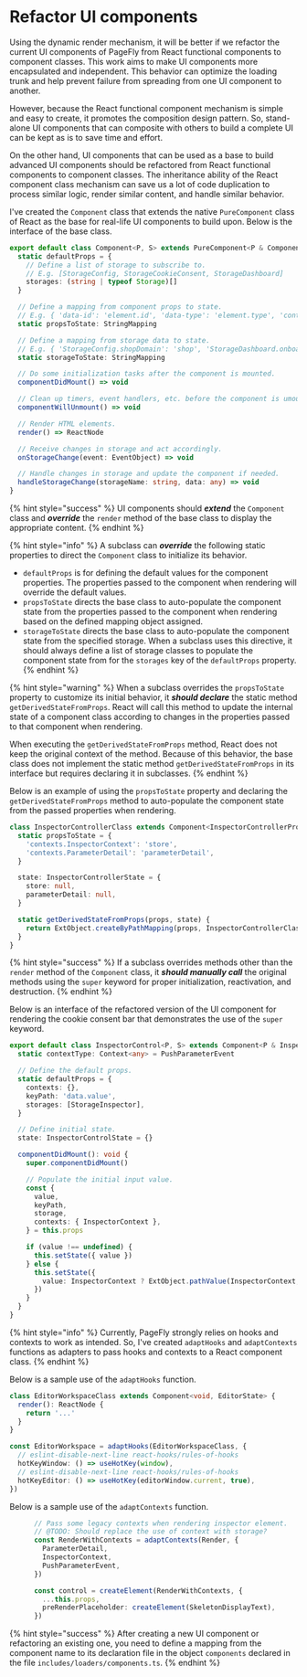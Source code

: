 # Refactor UI components

Using the dynamic render mechanism, it will be better if we refactor the current UI components of PageFly from React functional components to component classes. This work aims to make UI components more encapsulated and independent. This behavior can optimize the loading trunk and help prevent failure from spreading from one UI component to another.

However, because the React functional component mechanism is simple and easy to create, it promotes the composition design pattern. So, stand-alone UI components that can composite with others to build a complete UI can be kept as is to save time and effort.

On the other hand, UI components that can be used as a base to build advanced UI components should be refactored from React functional components to component classes. The inheritance ability of the React component class mechanism can save us a lot of code duplication to process similar logic, render similar content, and handle similar behavior.

I've created the `Component` class that extends the native `PureComponent` class of React as the base for real-life UI components to build upon. Below is the interface of the base class.

```typescript
export default class Component<P, S> extends PureComponent<P & ComponentProps, S & ComponentState> {
  static defaultProps = {
    // Define a list of storage to subscribe to.
    // E.g. [StorageConfig, StorageCookieConsent, StorageDashboard]
    storages: (string | typeof Storage)[]
  }

  // Define a mapping from component props to state.
  // E.g. { 'data-id': 'element.id', 'data-type': 'element.type', 'contexts.parentId': 'element.parentId' }
  static propsToState: StringMapping

  // Define a mapping from storage data to state.
  // E.g. { 'StorageConfig.shopDomain': 'shop', 'StorageDashboard.onboarding.isCompleted': 'hide.onboarding' }
  static storageToState: StringMapping

  // Do some initialization tasks after the component is mounted.
  componentDidMount() => void

  // Clean up timers, event handlers, etc. before the component is umounted.
  componentWillUnmount() => void

  // Render HTML elements.
  render() => ReactNode

  // Receive changes in storage and act accordingly.
  onStorageChange(event: EventObject) => void

  // Handle changes in storage and update the component if needed.
  handleStorageChange(storageName: string, data: any) => void
}
```

{% hint style="success" %}
UI components should _**extend**_ the `Component` class and _**override**_ the `render` method of the base class to display the appropriate content.
{% endhint %}

{% hint style="info" %}
A subclass can _**override**_ the following static properties to direct the `Component` class to initialize its behavior.

* `defaultProps` is for defining the default values for the component properties. The properties passed to the component when rendering will override the default values.
* `propsToState` directs the base class to auto-populate the component state from the properties passed to the component when rendering based on the defined mapping object assigned.
* `storageToState` directs the base class to auto-populate the component state from the specified storage. When a subclass uses this directive, it should always define a list of storage classes to populate the component state from for the `storages` key of the `defaultProps` property.
{% endhint %}

{% hint style="warning" %}
When a subclass overrides the `propsToState` property to customize its initial behavior, it _**should declare**_ the static method `getDerivedStateFromProps`. React will call this method to update the internal state of a component class according to changes in the properties passed to that component when rendering.

When executing the `getDerivedStateFromProps` method, React does not keep the original context of the method. Because of this behavior, the base class does not implement the static method `getDerivedStateFromProps` in its interface but requires declaring it in subclasses.
{% endhint %}

Below is an example of using the `propsToState` property and declaring the `getDerivedStateFromProps` method to auto-populate the component state from the passed properties when rendering.

```typescript
class InspectorControllerClass extends Component<InspectorControllerProps, InspectorControllerState> {
  static propsToState = {
    'contexts.InspectorContext': 'store',
    'contexts.ParameterDetail': 'parameterDetail',
  }

  state: InspectorControllerState = {
    store: null,
    parameterDetail: null,
  }

  static getDerivedStateFromProps(props, state) {
    return ExtObject.createByPathMapping(props, InspectorControllerClass.propsToState, state)
  }
}
```

{% hint style="success" %}
If a subclass overrides methods other than the `render` method of the `Component` class, it _**should manually call**_ the original methods using the `super` keyword for proper initialization, reactivation, and destruction.
{% endhint %}

Below is an interface of the refactored version of the UI component for rendering the cookie consent bar that demonstrates the use of the `super` keyword.

```typescript
export default class InspectorControl<P, S> extends Component<P & InspectorControlProps, S & InspectorControlState> {
  static contextType: Context<any> = PushParameterEvent

  // Define the default props.
  static defaultProps = {
    contexts: {},
    keyPath: 'data.value',
    storages: [StorageInspector],
  }

  // Define initial state.
  state: InspectorControlState = {}

  componentDidMount(): void {
    super.componentDidMount()

    // Populate the initial input value.
    const {
      value,
      keyPath,
      storage,
      contexts: { InspectorContext },
    } = this.props

    if (value !== undefined) {
      this.setState({ value })
    } else {
      this.setState({
        value: InspectorContext ? ExtObject.pathValue(InspectorContext, keyPath) : storage?.get(keyPath),
      })
    }
  }
}
```

{% hint style="info" %}
Currently, PageFly strongly relies on hooks and contexts to work as intended. So, I've created `adaptHooks` and `adaptContexts` functions as adapters to pass hooks and contexts to a React component class.
{% endhint %}

Below is a sample use of the `adaptHooks` function.

```typescript
class EditorWorkspaceClass extends Component<void, EditorState> {
  render(): ReactNode {
    return '...'
  }
}

const EditorWorkspace = adaptHooks(EditorWorkspaceClass, {
  // eslint-disable-next-line react-hooks/rules-of-hooks
  hotKeyWindow: () => useHotKey(window),
  // eslint-disable-next-line react-hooks/rules-of-hooks
  hotKeyEditor: () => useHotKey(editorWindow.current, true),
})
```

Below is a sample use of the `adaptContexts` function.

```typescript
      // Pass some legacy contexts when rendering inspector element.
      // @TODO: Should replace the use of context with storage?
      const RenderWithContexts = adaptContexts(Render, {
        ParameterDetail,
        InspectorContext,
        PushParameterEvent,
      })

      const control = createElement(RenderWithContexts, {
        ...this.props,
        preRenderPlaceholder: createElement(SkeletonDisplayText),
      })
```

{% hint style="success" %}
After creating a new UI component or refactoring an existing one, you need to define a mapping from the component name to its declaration file in the object `components` declared in the file `includes/loaders/components.ts`.
{% endhint %}
